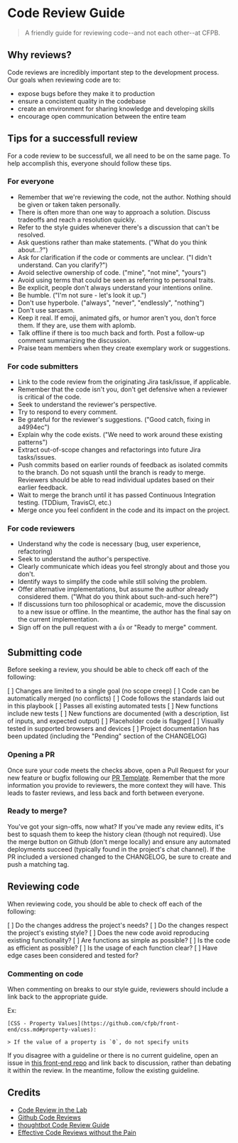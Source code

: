 # Code Review Guide

> A friendly guide for reviewing code--and not each other--at CFPB.

## Why reviews?

Code reviews are incredibly important step to the development process. Our goals
when reviewing code are to:

- expose bugs before they make it to production
- ensure a concistent quality in the codebase
- create an environment for sharing knowledge and developing skills
- encourage open communication between the entire team


## Tips for a successfull review

For a code review to be successfull, we all need to be on the same page. To help
accomplish this, everyone should follow these tips.

### For everyone

- Remember that we're reviewing the code, not the author. Nothing should be
  given or taken taken personally.
- There is often more than one way to approach a solution. Discuss tradeoffs and
  reach a resolution quickly.
- Refer to the style guides whenever there's a discussion that can't be resolved.
- Ask questions rather than make statements. ("What do you think about...?")
- Ask for clarification if the code or comments are unclear. ("I didn't understand.
  Can you clarify?")
- Avoid selective ownership of code. ("mine", "not mine", "yours")
- Avoid using terms that could be seen as referring to personal traits.
- Be explicit, people don't always understand your intentions online.
- Be humble. ("I'm not sure - let's look it up.")
- Don't use hyperbole. ("always", "never", "endlessly", "nothing")
- Don't use sarcasm.
- Keep it real. If emoji, animated gifs, or humor aren't you, don't force them.
  If they are, use them with aplomb.
- Talk offline if there is too much back and forth. Post a follow-up comment
  summarizing the discussion.
- Praise team members when they create exemplary work or suggestions.

### For code submitters

- Link to the code review from the originating Jira task/issue, if applicable.
- Remember that the code isn't you, don't get defensive when a reviewer is critical
  of the code.
- Seek to understand the reviewer's perspective.
- Try to respond to every comment.
- Be grateful for the reviewer's suggestions. ("Good catch, fixing in a4994ec")
- Explain why the code exists. ("We need to work around these existing patterns")
- Extract out-of-scope changes and refactorings into future Jira tasks/issues.
- Push commits based on earlier rounds of feedback as isolated commits to the
  branch. Do not squash until the branch is ready to merge. Reviewers should be
  able to read individual updates based on their earlier feedback.
- Wait to merge the branch until it has passed Continuous Integration testing.
  (TDDium, TravisCI, etc.)
- Merge once you feel confident in the code and its impact on the project.

### For code reviewers

- Understand why the code is necessary (bug, user experience, refactoring)
- Seek to understand the author's perspective.
- Clearly communicate which ideas you feel strongly about and those you don't.
- Identify ways to simplify the code while still solving the problem.
- Offer alternative implementations, but assume the author already considered
  them. ("What do you think about such-and-such here?")
- If discussions turn too philosophical or academic, move the discussion to a new
  issue or offline. In the meantime, the author has the final say on the current
  implementation.
- Sign off on the pull request with a :thumbsup: or "Ready to merge" comment.


## Submitting code

Before seeking a review, you should be able to check off each of the following:

[ ] Changes are limited to a single goal (no scope creep)
[ ] Code can be automatically merged (no conflicts)
[ ] Code follows the standards laid out in this playbook
[ ] Passes all existing automated tests
[ ] New functions include new tests
[ ] New functions are documented (with a description, list of inputs, and
    expected output)
[ ] Placeholder code is flagged
[ ] Visually tested in supported browsers and devices
[ ] Project documentation has been updated (including the "Pending" section of
    the CHANGELOG)

### Opening a PR

Once sure your code meets the checks above, open a Pull Request for your new
feature or bugfix following our [PR Template](https://raw.githubusercontent.com/cfpb/front-end/733397192b04551d56c847f3416b0bcdf5bab544/pr-template.md). Remember that the
more information you provide to reviewers, the more context they will have. This
leads to faster reviews, and less back and forth between everyone.

### Ready to merge?

You've got your sign-offs, now what? If you've made any review edits, it's best
to squash them to keep the history clean (though not required). Use the merge button
on Github (don't merge locally) and ensure any automated deployments succeed
(typically found in the project's chat channel). If the PR included a versioned
changed to the CHANGELOG, be sure to create and push a matching tag.


## Reviewing code

When reviewing code, you should be able to check off each of the following:

[ ] Do the changes address the project's needs?
[ ] Do the changes respect the project's existing style?
[ ] Does the new code avoid reproducing existing functionality?
[ ] Are functions as simple as possible?
[ ] Is the code as efficient as possible?
[ ] Is the usage of each function clear?
[ ] Have edge cases been considered and tested for?

### Commenting on code

When commenting on breaks to our style guide, reviewers should include a link back
to the appropriate guide.

Ex:
```
[CSS - Property Values](https://github.com/cfpb/front-end/css.md#property-values):

> If the value of a property is `0`, do not specify units
```

If you disagree with a guideline or there is no current guideline, open an issue in
[this front-end repo](https://github.com/cfpb/front-end) and link back to discussion,
rather than debating it within the review. In the meantime, follow the existing
guideline.


## Credits

- [Code Review in the Lab](http://mozillascience.github.io/codeReview/intro.html)
- [Github Code Reviews](https://blog.codeship.com/github-code-review/)
- [thoughtbot Code Review Guide](https://github.com/thoughtbot/guides/blob/master/code-review/README.md)
- [Effective Code Reviews without the Pain](http://www.developer.com/tech/article.php/3579756/Effective-Code-Reviews-Without-the-Pain.htm)